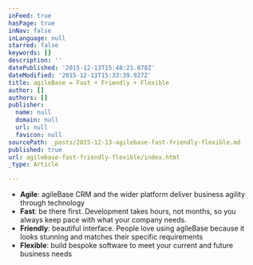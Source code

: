 ```yaml
---
inFeed: true
hasPage: true
inNav: false
inLanguage: null
starred: false
keywords: []
description: ''
datePublished: '2015-12-13T15:48:21.878Z'
dateModified: '2015-12-13T15:33:39.927Z'
title: agileBase = Fast + Friendly + Flexible
author: []
authors: []
publisher:
  name: null
  domain: null
  url: null
  favicon: null
sourcePath: _posts/2015-12-13-agilebase-fast-friendly-flexible.md
published: true
url: agilebase-fast-friendly-flexible/index.html
_type: Article

---
```

* **Agile**: agileBase CRM and the wider platform deliver business agility through technology
* **Fast**: be there first. Development takes hours, not months, so you always keep pace with what your company needs.
* **Friendly**: beautiful interface. People love using agileBase because it looks stunning and matches their specific requirements
* **Flexible**: build bespoke software to meet your current and future business needs